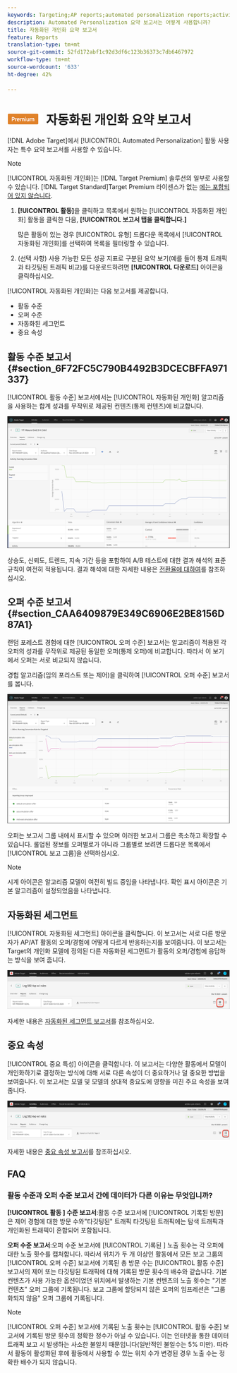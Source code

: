 ```yaml
---
keywords: Targeting;AP reports;automated personalization reports;activity level report;offer level report;offer detail report
description: Automated Personalization 요약 보고서는 어떻게 사용합니까?
title: 자동화된 개인화 요약 보고서
feature: Reports
translation-type: tm+mt
source-git-commit: 52fd172abf1c92d3df6c123b36373c7db6467972
workflow-type: tm+mt
source-wordcount: '633'
ht-degree: 42%

---
```



# ![PREMIUM](/help/assets/premium.png) 자동화된 개인화 요약 보고서

[!DNL Adobe Target]에서 [!UICONTROL Automated Personalization] 활동 사용자는 특수 요약 보고서를 사용할 수 있습니다.

>[!NOTE]
>
>[!UICONTROL 자동화된 개인화]는 [!DNL Target Premium] 솔루션의 일부로 사용할 수 있습니다. [!DNL Target Standard]Target Premium 라이센스가 없는 [에는 포함되어 있지 않습니다](/help/c-intro/intro.md#premium).

1. **[!UICONTROL 활동]**&#x200B;을 클릭하고 목록에서 원하는 [!UICONTROL 자동화된 개인화] 활동을 클릭한 다음, **[!UICONTROL 보고서 탭을 클릭합니다.]**

   많은 활동이 있는 경우 [!UICONTROL 유형] 드롭다운 목록에서 [!UICONTROL 자동화된 개인화]를 선택하여 목록을 필터링할 수 있습니다.

1. (선택 사항) 사용 가능한 모든 성공 지표로 구분된 요약 보기(예를 들어 통제 트래픽과 타깃팅된 트래픽 비교)를 다운로드하려면 **[!UICONTROL 다운로드]** 아이콘을 클릭하십시오.

[!UICONTROL 자동화된 개인화]는 다음 보고서를 제공합니다.

* 활동 수준
* 오퍼 수준
* 자동화된 세그먼트
* 중요 속성

## 활동 수준 보고서 {#section_6F72FC5C790B4492B3DCECBFFA971337}

[!UICONTROL 활동 수준] 보고서에서는 [!UICONTROL 자동화된 개인화] 알고리즘을 사용하는 합계 성과를 무작위로 제공된 컨텐츠(통제 컨텐츠)에 비교합니다.

![활동 수준 보고서](/help/c-reports/assets/box_plot_ap.png)

상승도, 신뢰도, 트렌드, 지속 기간 등을 포함하여 A/B 테스트에 대한 결과 해석의 표준 규칙이 여전히 적용됩니다. 결과 해석에 대한 자세한 내용은 [전환율에 대하여](/help/c-reports/conversion-rate.md#concept_2D9FEDE8F94A485DAC86D611BFBDC844)를 참조하십시오.

## 오퍼 수준 보고서 {#section_CAA6409879E349C6906E2BE8156D87A1}

랜덤 포레스트 경험에 대한 [!UICONTROL 오퍼 수준] 보고서는 알고리즘이 적용된 각 오퍼의 성과를 무작위로 제공된 동일한 오퍼(통제 오퍼)에 비교합니다. 따라서 이 보기에서 오퍼는 서로 비교되지 않습니다.

경험 알고리즘(임의 포리스트 또는 제어)을 클릭하여 [!UICONTROL 오퍼 수준] 보고서를 봅니다.

![](assets/ap_OfferLevelRpt.png)

오퍼는 보고서 그룹 내에서 표시할 수 있으며 이러한 보고서 그룹은 축소하고 확장할 수 있습니다. 롤업된 정보를 오퍼별로가 아니라 그룹별로 보려면 드롭다운 목록에서 [!UICONTROL 보고 그룹]을 선택하십시오.

>[!NOTE]
>
>시계 아이콘은 알고리즘 모델이 여전히 빌드 중임을 나타냅니다. 확인 표시 아이콘은 기본 알고리즘이 설정되었음을 나타냅니다.

## 자동화된 세그먼트

[!UICONTROL 자동화된 세그먼트] 아이콘을 클릭합니다. 이 보고서는 서로 다른 방문자가 AP/AT 활동의 오퍼/경험에 어떻게 다르게 반응하는지를 보여줍니다. 이 보고서는 Target의 개인화 모델에 정의된 다른 자동화된 세그먼트가 활동의 오퍼/경험에 응답하는 방식을 보여 줍니다.

![자동화된 세그먼트 아이콘](/help/c-reports/assets/icon-automated-sements-ap.png)

자세한 내용은 [자동화된 세그먼트 보고서](/help/c-reports/c-personalization-insights-reports/automated-segments-report.md)를 참조하십시오.

## 중요 속성

[!UICONTROL 중요 특성] 아이콘을 클릭합니다. 이 보고서는 다양한 활동에서 모델이 개인화하기로 결정하는 방식에 대해 서로 다른 속성이 더 중요하거나 덜 중요한 방법을 보여줍니다. 이 보고서는 모델 및 모델의 상대적 중요도에 영향을 미친 주요 속성을 보여 줍니다.

![중요 속성 아이콘](/help/c-reports/assets/icon-important-attributes-ap.png)

자세한 내용은 [중요 속성 보고서](/help/c-reports/c-personalization-insights-reports/important-attributes-report.md)를 참조하십시오.

## FAQ

### 활동 수준과 오퍼 수준 보고서 간에 데이터가 다른 이유는 무엇입니까?

**[!UICONTROL 활동 ] 수준 보고서**:활동 수준 보고서에  [!UICONTROL 기록된 방문] 은 제어 경험에 대한 방문 수와&quot;타깃팅된&quot; 트래픽 타깃팅된 트래픽에는 탐색 트래픽과 개인화된 트래픽이 혼합되어 포함됩니다.

**오퍼 수준 보고서**:오퍼 수준 보고서에  [!UICONTROL 기록된 ] 노출 횟수는 각 오퍼에 대한 노출 횟수를 캡처합니다. 따라서 위치가 두 개 이상인 활동에서 모든 보고 그룹의 [!UICONTROL 오퍼 수준] 보고서에 기록된 총 방문 수는 [!UICONTROL 활동 수준] 보고서의 제어 또는 타깃팅된 트래픽에 대해 기록된 방문 횟수의 배수와 같습니다. 기본 컨텐츠가 사용 가능한 옵션이었던 위치에서 발생하는 기본 컨텐츠의 노출 횟수는 &quot;기본 컨텐츠&quot; 오퍼 그룹에 기록됩니다. 보고 그룹에 할당되지 않은 오퍼의 임프레션은 &quot;그룹화되지 않음&quot; 오퍼 그룹에 기록됩니다.

>[!NOTE]
>
>[!UICONTROL 오퍼 수준] 보고서에 기록된 노출 횟수는 [!UICONTROL 활동 수준] 보고서에 기록된 방문 횟수의 정확한 정수가 아닐 수 있습니다. 이는 인터넷을 통한 데이터 트래픽 보고 시 발생하는 사소한 불일치 때문입니다(일반적인 불일수는 5% 미만). 따라서 활동이 활성화된 후에 활동에서 사용할 수 있는 위치 수가 변경된 경우 노출 수는 정확한 배수가 되지 않습니다.
